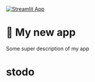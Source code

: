 
[![Streamlit App](https://static.streamlit.io/badges/streamlit_badge_black_white.svg)](DEPLOYED_APP_URL)

# 🎈 My new app

Some super description of my app
# stodo
